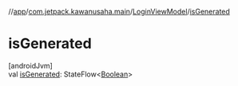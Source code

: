 //[app](../../../index.md)/[com.jetpack.kawanusaha.main](../index.md)/[LoginViewModel](index.md)/[isGenerated](is-generated.md)

# isGenerated

[androidJvm]\
val [isGenerated](is-generated.md): StateFlow&lt;[Boolean](https://kotlinlang.org/api/latest/jvm/stdlib/kotlin/-boolean/index.html)&gt;
